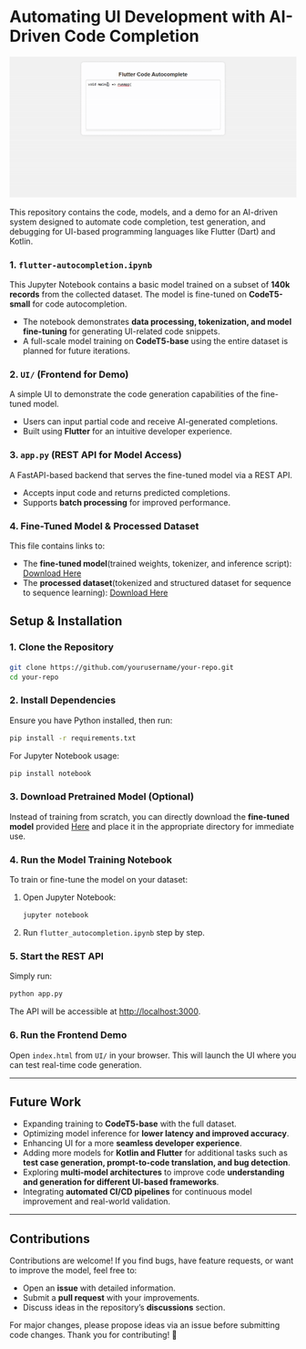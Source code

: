 # Automating UI Development with AI-Driven Code Completion
![Demo](demo.gif)

This repository contains the code, models, and a demo for an AI-driven system designed to automate code completion, test generation, and debugging for UI-based programming languages like Flutter (Dart) and Kotlin.

### **1. `flutter-autocompletion.ipynb`**
This Jupyter Notebook contains a basic model trained on a subset of **140k records** from the collected dataset. The model is fine-tuned on **CodeT5-small** for code autocompletion. 
- The notebook demonstrates **data processing, tokenization, and model fine-tuning** for generating UI-related code snippets.
- A full-scale model training on **CodeT5-base** using the entire dataset is planned for future iterations.

### **2. `UI/` (Frontend for Demo)**
A simple UI to demonstrate the code generation capabilities of the fine-tuned model.
- Users can input partial code and receive AI-generated completions.
- Built using **Flutter** for an intuitive developer experience.

### **3. `app.py` (REST API for Model Access)**
A FastAPI-based backend that serves the fine-tuned model via a REST API.
- Accepts input code and returns predicted completions.
- Supports **batch processing** for improved performance.

### **4. Fine-Tuned Model & Processed Dataset**
This file contains links to:
- The **fine-tuned model**(trained weights, tokenizer, and inference script): [Download Here](https://drive.google.com/drive/folders/1_TqruZSd8g7Kg8KBuPtXv8lkkYtYy6cP?usp=sharing)
- The **processed dataset**(tokenized and structured dataset for sequence to sequence learning): [Download Here](https://drive.google.com/drive/folders/1WwKinqK4JThx_0bmHS5aoeRybzA065kv?usp=drive_link)

## **Setup & Installation**

### **1. Clone the Repository**
```bash
git clone https://github.com/yourusername/your-repo.git
cd your-repo
```

### **2. Install Dependencies**
Ensure you have Python installed, then run:
```bash
pip install -r requirements.txt
```
For Jupyter Notebook usage:
```bash
pip install notebook
```

### **3. Download Pretrained Model (Optional)**
Instead of training from scratch, you can directly download the **fine-tuned model** provided [Here](https://drive.google.com/drive/folders/1_TqruZSd8g7Kg8KBuPtXv8lkkYtYy6cP?) and place it in the appropriate directory for immediate use.

### **4. Run the Model Training Notebook**
To train or fine-tune the model on your dataset:
1. Open Jupyter Notebook:
   ```bash
   jupyter notebook
   ```
2. Run `flutter_autocompletion.ipynb` step by step.

### **5. Start the REST API**
Simply run:
```bash Copy Edit
python app.py
```
The API will be accessible at [http://localhost:3000](http://localhost:3000).

### **6. Run the Frontend Demo**
Open `index.html` from `UI/` in your browser.
This will launch the UI where you can test real-time code generation.

---

## **Future Work**
- Expanding training to **CodeT5-base** with the full dataset.
- Optimizing model inference for **lower latency and improved accuracy**.
- Enhancing UI for a more **seamless developer experience**.
- Adding more models for **Kotlin and Flutter** for additional tasks such as **test case generation, prompt-to-code translation, and bug detection**.
- Exploring **multi-model architectures** to improve code **understanding and generation for different UI-based frameworks**.
- Integrating **automated CI/CD pipelines** for continuous model improvement and real-world validation.

---

## **Contributions**
Contributions are welcome! If you find bugs, have feature requests, or want to improve the model, feel free to:
- Open an **issue** with detailed information.
- Submit a **pull request** with your improvements.
- Discuss ideas in the repository’s **discussions** section.

For major changes, please propose ideas via an issue before submitting code changes. Thank you for contributing! 🚀

